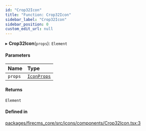 ```yaml
---
id: "Crop32Icon"
title: "Function: Crop32Icon"
sidebar_label: "Crop32Icon"
sidebar_position: 0
custom_edit_url: null
---
```


▸ **Crop32Icon**(`props`): `Element`

#### Parameters

| Name | Type |
| :------ | :------ |
| `props` | [`IconProps`](../types/IconProps.md) |

#### Returns

`Element`

#### Defined in

[packages/firecms_core/src/icons/components/Crop32Icon.tsx:3](https://github.com/FireCMSco/firecms/blob/d45f3739/packages/firecms_core/src/icons/components/Crop32Icon.tsx#L3)
